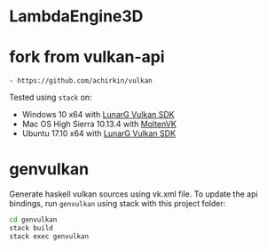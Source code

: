 # LambdaEngine3D

# fork from vulkan-api
    - https://github.com/achirkin/vulkan
    
Tested using `stack` on:

  * Windows 10 x64 with [LunarG Vulkan SDK](https://www.lunarg.com/vulkan-sdk/)
  * Mac OS High Sierra 10.13.4 with [MoltenVK](https://github.com/KhronosGroup/MoltenVK)
  * Ubuntu 17.10 x64 with [LunarG Vulkan SDK](https://www.lunarg.com/vulkan-sdk/)
    
# genvulkan

Generate haskell vulkan sources using vk.xml file.
To update the api bindings, run `genvulkan` using stack with this project folder:
```bash
cd genvulkan
stack build
stack exec genvulkan
```

